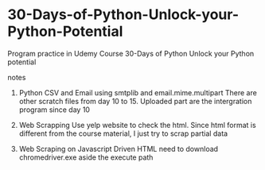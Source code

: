 # 30-Days-of-Python-Unlock-your-Python-Potential

Program practice in Udemy Course 30-Days of Python Unlock your Python potential

notes
1. Python CSV and Email
using smtplib and email.mime.multipart
There are other scratch files from day 10 to 15. Uploaded part are the intergration program since day 10

2. Web Scrapping 
Use yelp website to check the html. Since html format is different from the course material, 
I just try to scrap partial data

3. Web Scraping on Javascript Driven HTML
need to download chromedriver.exe aside the execute path
